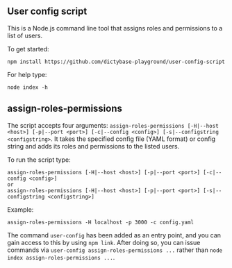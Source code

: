 ## User config script

This is a Node.js command line tool that assigns roles and permissions to a list of users.

To get started:

```
npm install https://github.com/dictybase-playground/user-config-script
```

For help type:

```
node index -h
```

## assign-roles-permissions

The script accepts four arguments: `assign-roles-permissions [-H|--host <host>] [-p|--port <port>] [-c|--config <config>] [-s|--configstring <configstring>`. It takes the specified config file (YAML format) or config string and adds its roles and permissions to the listed users.

To run the script type:

```
assign-roles-permissions [-H|--host <host>] [-p|--port <port>] [-c|--config <config>]
or
assign-roles-permissions [-H|--host <host>] [-p|--port <port>] [-s|--configstring <configstring>]
```

Example:

```
assign-roles-permissions -H localhost -p 3000 -c config.yaml
```

The command `user-config` has been added as an entry point, and you can gain access to this by using `npm link`. After doing so, you can issue commands via `user-config assign-roles-permissions ...` rather than `node index assign-roles-permissions ...`.
